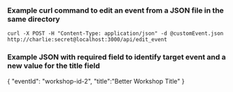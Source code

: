 ### Example curl command to edit an event from a JSON file in the same directory

```
curl -X POST -H "Content-Type: application/json" -d @customEvent.json http://charlie:secret@localhost:3000/api/edit_event
```

### Example JSON with required field to identify target event and a new value for the title field

{
    "eventId": "workshop-id-2",
    "title":"Better Workshop Title"
}
